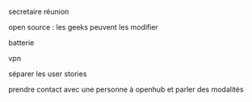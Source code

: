 secretaire réunion

open source : les geeks peuvent les modifier

batterie 

vpn

séparer les user stories

prendre contact avec une personne à openhub et parler des modalités




